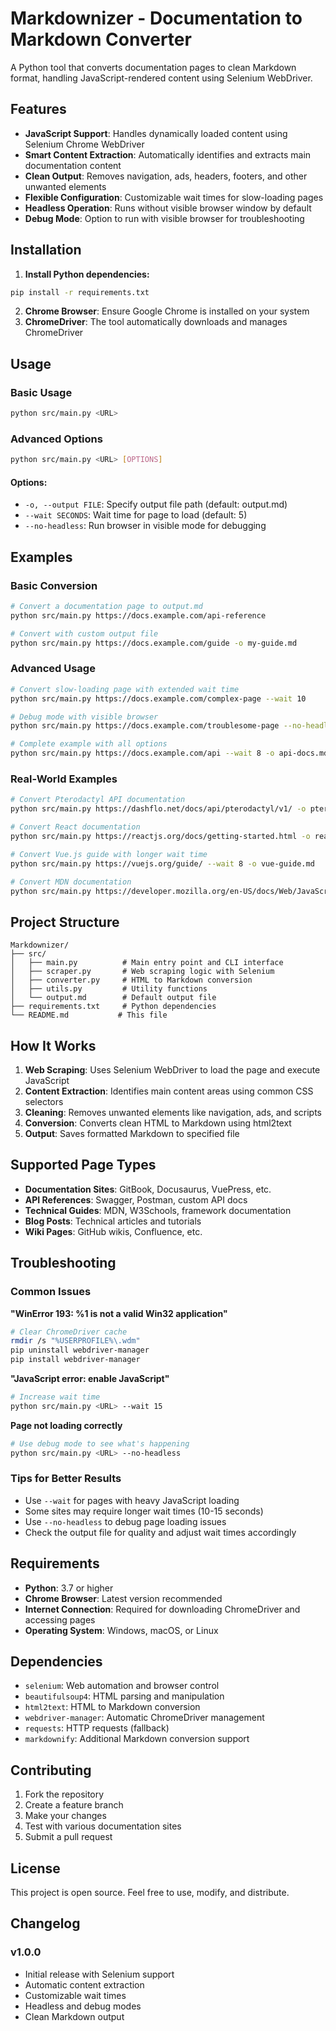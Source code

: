 # Markdownizer - Documentation to Markdown Converter

A Python tool that converts documentation pages to clean Markdown format, handling JavaScript-rendered content using Selenium WebDriver.

## Features

- **JavaScript Support**: Handles dynamically loaded content using Selenium Chrome WebDriver
- **Smart Content Extraction**: Automatically identifies and extracts main documentation content
- **Clean Output**: Removes navigation, ads, headers, footers, and other unwanted elements
- **Flexible Configuration**: Customizable wait times for slow-loading pages
- **Headless Operation**: Runs without visible browser window by default
- **Debug Mode**: Option to run with visible browser for troubleshooting

## Installation

1. **Install Python dependencies:**
```bash
pip install -r requirements.txt
```

2. **Chrome Browser**: Ensure Google Chrome is installed on your system
3. **ChromeDriver**: The tool automatically downloads and manages ChromeDriver

## Usage

### Basic Usage
```bash
python src/main.py <URL>
```

### Advanced Options
```bash
python src/main.py <URL> [OPTIONS]
```

#### Options:
- `-o, --output FILE`: Specify output file path (default: output.md)
- `--wait SECONDS`: Wait time for page to load (default: 5)
- `--no-headless`: Run browser in visible mode for debugging

## Examples

### Basic Conversion
```bash
# Convert a documentation page to output.md
python src/main.py https://docs.example.com/api-reference

# Convert with custom output file
python src/main.py https://docs.example.com/guide -o my-guide.md
```

### Advanced Usage
```bash
# Convert slow-loading page with extended wait time
python src/main.py https://docs.example.com/complex-page --wait 10

# Debug mode with visible browser
python src/main.py https://docs.example.com/troublesome-page --no-headless

# Complete example with all options
python src/main.py https://docs.example.com/api --wait 8 -o api-docs.md
```

### Real-World Examples
```bash
# Convert Pterodactyl API documentation
python src/main.py https://dashflo.net/docs/api/pterodactyl/v1/ -o pterodactyl-api.md

# Convert React documentation
python src/main.py https://reactjs.org/docs/getting-started.html -o react-getting-started.md

# Convert Vue.js guide with longer wait time
python src/main.py https://vuejs.org/guide/ --wait 8 -o vue-guide.md

# Convert MDN documentation
python src/main.py https://developer.mozilla.org/en-US/docs/Web/JavaScript/Guide --wait 6 -o js-guide.md
```

## Project Structure

```
Markdownizer/
├── src/
│   ├── main.py          # Main entry point and CLI interface
│   ├── scraper.py       # Web scraping logic with Selenium
│   ├── converter.py     # HTML to Markdown conversion
│   ├── utils.py         # Utility functions
│   └── output.md        # Default output file
├── requirements.txt     # Python dependencies
└── README.md           # This file
```

## How It Works

1. **Web Scraping**: Uses Selenium WebDriver to load the page and execute JavaScript
2. **Content Extraction**: Identifies main content areas using common CSS selectors
3. **Cleaning**: Removes unwanted elements like navigation, ads, and scripts
4. **Conversion**: Converts clean HTML to Markdown using html2text
5. **Output**: Saves formatted Markdown to specified file

## Supported Page Types

- **Documentation Sites**: GitBook, Docusaurus, VuePress, etc.
- **API References**: Swagger, Postman, custom API docs
- **Technical Guides**: MDN, W3Schools, framework documentation
- **Blog Posts**: Technical articles and tutorials
- **Wiki Pages**: GitHub wikis, Confluence, etc.

## Troubleshooting

### Common Issues

**"WinError 193: %1 is not a valid Win32 application"**
```bash
# Clear ChromeDriver cache
rmdir /s "%USERPROFILE%\.wdm"
pip uninstall webdriver-manager
pip install webdriver-manager
```

**"JavaScript error: enable JavaScript"**
```bash
# Increase wait time
python src/main.py <URL> --wait 15
```

**Page not loading correctly**
```bash
# Use debug mode to see what's happening
python src/main.py <URL> --no-headless
```

### Tips for Better Results

- Use `--wait` for pages with heavy JavaScript loading
- Some sites may require longer wait times (10-15 seconds)
- Use `--no-headless` to debug page loading issues
- Check the output file for quality and adjust wait times accordingly

## Requirements

- **Python**: 3.7 or higher
- **Chrome Browser**: Latest version recommended
- **Internet Connection**: Required for downloading ChromeDriver and accessing pages
- **Operating System**: Windows, macOS, or Linux

## Dependencies

- `selenium`: Web automation and browser control
- `beautifulsoup4`: HTML parsing and manipulation
- `html2text`: HTML to Markdown conversion
- `webdriver-manager`: Automatic ChromeDriver management
- `requests`: HTTP requests (fallback)
- `markdownify`: Additional Markdown conversion support

## Contributing

1. Fork the repository
2. Create a feature branch
3. Make your changes
4. Test with various documentation sites
5. Submit a pull request

## License

This project is open source. Feel free to use, modify, and distribute.

## Changelog

### v1.0.0
- Initial release with Selenium support
- Automatic content extraction
- Customizable wait times
- Headless and debug modes
- Clean Markdown output